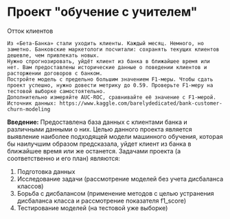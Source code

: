 # Проект "обучение с учителем"

Отток клиентов

    Из «Бета-Банка» стали уходить клиенты. Каждый месяц. Немного, но заметно. Банковские маркетологи посчитали: сохранять текущих клиентов дешевле, чем привлекать новых.
    Нужно спрогнозировать, уйдёт клиент из банка в ближайшее время или нет. Вам предоставлены исторические данные о поведении клиентов и расторжении договоров с банком.
    Постройте модель с предельно большим значением F1-меры. Чтобы сдать проект успешно, нужно довести метрику до 0.59. Проверьте F1-меру на тестовой выборке самостоятельно.
    Дополнительно измеряйте AUC-ROC, сравнивайте её значение с F1-мерой.
    Источник данных: https://www.kaggle.com/barelydedicated/bank-customer-churn-modeling
  
<b>Введение:</b>
Предоставлена база данных с клиентами банка и различными данными о них. Целью данного проекта является выявление наиболее подходящей модели машинного обучения, которая бы наилучшим образом предсказала, уйдет клиент из банка в ближайшее время или же останется.
Задачами проекта (а соответственно и его план) являются:

1. Подготовка данных
2. Исследование задачи (рассмотрение моделей без учета дисбаланса классов)
3. Борьба с дисбалансом (применение методов с целью устранения дисбаланса класса и рассмотрение показателя f1_score)
4. Тестирование моделей (на тестовой уже выборке)
